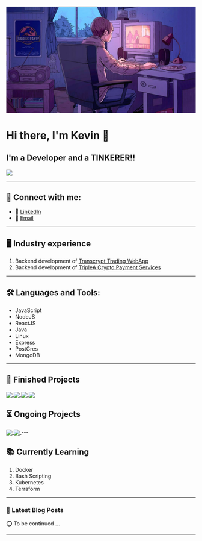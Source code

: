 ![](https://github.com/kevin-otter-liu/kevin-otter-liu/blob/main/assets/images/banner.jpg)

# Hi there, I'm Kevin 👋 



## I'm a Developer and a TINKERER!!

<a href="https://github.com/kevin-otter-liu/kevin-otter-liu">
    <img align="center" src="https://github-readme-stats.vercel.app/api?username=kevin-otter-liu&show_icons=true&hide_border=true&count_private=true&theme=tokyonight">
</a>

---

## 👋 Connect with me:
- 🤝 [LinkedIn](https://www.linkedin.com/in/kevin-liu-kai-big-otter-codes)
- 📧 [Email](kevinliudevelopes@gmail.com)

---
## 🖥️ Industry experience
1. Backend development of [Transcrypt Trading WebApp](https://transcryptglobal.com/home)
2. Backend development of [TripleA Crypto Payment Services](https://dashboard.triple-a.io/login)
---

## 🛠️ Languages and Tools:
- JavaScript
- NodeJS
- ReactJS
- Java
- Linux
- Express
- PostGres
- MongoDB

---

## 👏 Finished Projects
<a href="https://github.com/kevin-otter-liu/CZ3002-Project">
    <img align="center" src="https://github-readme-stats.vercel.app/api/pin/?username=kevin-otter-liu&repo=CZ3002-Project&theme=tokyonight">
</a>
<a href="https://github.com/kevin-otter-liu/SSAD_Project">
    <img align="center" src="https://github-readme-stats.vercel.app/api/pin/?username=kevin-otter-liu&repo=SSAD_Project&theme=tokyonight">
</a>
<a href="https://github.com/kevin-otter-liu/Cz1015-DSAI">
    <img align="center" src="https://github-readme-stats.vercel.app/api/pin/?username=kevin-otter-liu&repo=cz1015-DSAI&theme=tokyonight">
</a>
<a href="https://github.com/kevin-otter-liu/PERN-Login">
    <img align="center" src="https://github-readme-stats.vercel.app/api/pin/?username=kevin-otter-liu&repo=PERN-Login&theme=tokyonight">
</a>

## ⏳ Ongoing Projects
<a href="https://github.com/kevin-otter-liu/WAGMI">
    <img align="center" src="https://github-readme-stats.vercel.app/api/pin/?username=kevin-otter-liu&repo=WAGMI&theme=tokyonight">
</a>
<a href="https://github.com/kevin-otter-liu/wagmiORngmiPredictor">
    <img align="center" src="https://github-readme-stats.vercel.app/api/pin/?username=kevin-otter-liu&repo=wagmiORngmiPredictor&theme=tokyonight">
</a>
---

## 📚 Currently Learning
1. Docker
2. Bash Scripting
3. Kubernetes
4. Terraform
---

### 📕 Latest Blog Posts
⭕ To be continued ...
<!-- BLOG-POST-LIST:START -->
<!-- BLOG-POST-LIST:END -->


---
